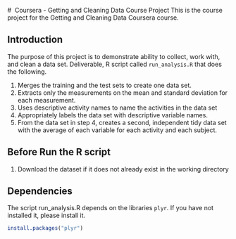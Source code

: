 #  Coursera - Getting and Cleaning Data Course Project
This is the course project for the Getting and Cleaning Data Coursera course.

## Introduction
The purpose of this project is to demonstrate ability to collect, work with, and clean a data set.
Deliverable, R script called `run_analysis.R` that does the following. 

1. Merges the training and the test sets to create one data set.
2. Extracts only the measurements on the mean and standard deviation for each measurement.
3. Uses descriptive activity names to name the activities in the data set
4. Appropriately labels the data set with descriptive variable names. 
5. From the data set in step 4, creates a second, independent tidy data set with the average of each variable for each activity and each subject.

## Before Run the R script
1. Download the dataset if it does not already exist in the working directory


## Dependencies
The script run_analysis.R depends on the libraries `plyr`. If you have not installed it, please install it.
```` R
install.packages("plyr")
````
